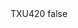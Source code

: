 <?xml version="1.0" encoding="UTF-8"?>
<CustomMetadata xmlns="http://soap.sforce.com/2006/04/metadata">
    <label>TXU420</label>
    <protected>false</protected>
</CustomMetadata>
